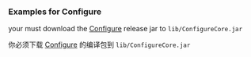 ### Examples for Configure

your must download the [Configure](https://github.com/lintx/bukkitapi-configure-api) release jar to `lib/ConfigureCore.jar`

你必须下载 [Configure](https://github.com/lintx/bukkitapi-configure-api) 的编译包到 `lib/ConfigureCore.jar`


